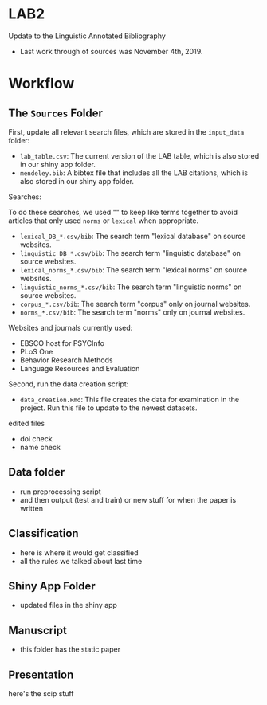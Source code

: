 # LAB2
Update to the Linguistic Annotated Bibliography

- Last work through of sources was November 4th, 2019.

# Workflow

## The `Sources` Folder

First, update all relevant search files, which are stored in the `input_data` folder:

- `lab_table.csv`: The current version of the LAB table, which is also stored in our shiny app folder.
- `mendeley.bib`: A bibtex file that includes all the LAB citations, which is also stored in our shiny app folder. 

Searches: 

To do these searches, we used "" to keep like terms together to avoid articles that only used `norms` or `lexical` when appropriate. 

- `lexical_DB_*.csv/bib`: The search term "lexical database" on source websites.
- `linguistic_DB_*.csv/bib`: The search term "linguistic database" on source websites. 
- `lexical_norms_*.csv/bib`: The search term "lexical norms" on source websites.
- `linguistic_norms_*.csv/bib`: The search term "linguistic norms" on source websites. 
- `corpus_*.csv/bib`: The search term "corpus" only on journal websites.
- `norms_*.csv/bib`: The search term "norms" only on journal websites.

Websites and journals currently used:
- EBSCO host for PSYCInfo
- PLoS One
- Behavior Research Methods
- Language Resources and Evaluation 

Second, run the data creation script:

- `data_creation.Rmd`: This file creates the data for examination in the project. Run this file to update to the newest datasets.


edited files
- doi check
- name check 

## Data folder

- run preprocessing script 
- and then output (test and train) or new stuff for when the paper is written 

## Classification 

- here is where it would get classified
- all the rules we talked about last time 

## Shiny App Folder 

- updated files in the shiny app 

## Manuscript

- this folder has the static paper

## Presentation

here's the scip stuff 